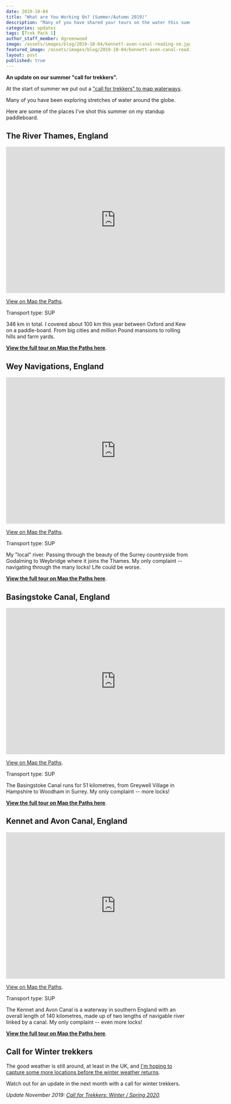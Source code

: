 ```yaml
---
date: 2019-10-04
title: "What are You Working On? (Summer/Autumn 2019)"
description: "Many of you have shared your tours on the water this summer. It's only fair I share mine."
categories: updates
tags: [Trek Pack 1]
author_staff_member: dgreenwood
image: /assets/images/blog/2019-10-04/kennett-avon-canal-reading-sm.jpg
featured_image: /assets/images/blog/2019-10-04/kennett-avon-canal-reading-meta.jpg
layout: post
published: true
---
```


**An update on our summer "call for trekkers".**

At the start of summer we put out a ["call for trekkers" to map waterways](/blog/2019/2019-05-31-call-for-trekkers-summer-autumn).

Many of you have been exploring stretches of water around the globe.

Here are some of the places I've shot this summer on my standup paddleboard.

## The River Thames, England

<iframe width="600" height="400" allowfullscreen style="border-style:none;" src="https://www.trekview.org/trekviewer.htm#panorama=https://www.trekview.org/assets/images/blog/2019-10-04/river-thames.jpeg&amp;autoLoad=true"></iframe>

[View on Map the Paths](https://www.mapthepaths.com/sequence/224a9437-abea-4998-b053-b3a6e7d4c8c2/tour/017fec4a-42f4-4339-b8a9-c1ca8c471509?image_key=ol4UeRtcM2xAXY5qiteVdw&view_mode=original&show_gpx=false).

Transport type: SUP

346 km in total. I covered about 100 km this year between Oxford and Kew on a paddle-board. From big cities and million Pound mansions to rolling hills and farm yards.

[**View the full tour on Map the Paths here**](https://www.mapthepaths.com/tour/017fec4a-42f4-4339-b8a9-c1ca8c471509/detail).

## Wey Navigations, England

<iframe width="600" height="400" allowfullscreen style="border-style:none;" src="https://www.trekview.org/trekviewer.htm#panorama=https://www.trekview.org/assets/images/blog/2019-10-04/river-wey.jpeg&amp;autoLoad=true"></iframe>

[View on Map the Paths](https://www.mapthepaths.com/sequence/b8e1781c-8900-4291-ae7e-ba38c9ff9675/tour/def4c732-60e8-4d86-b0d6-355d07f8edef?image_key=x75lYeHt8eY9i6J4ObFNxQ&view_mode=original&show_gpx=false).

Transport type: SUP

My "local" river. Passing through the beauty of the Surrey countryside from  Godalming to Weybridge where it joins the Thames. My only complaint -- navigating through the many locks! Life could be worse.

[**View the full tour on Map the Paths here**](https://www.mapthepaths.com/tour/def4c732-60e8-4d86-b0d6-355d07f8edef/detail).

## Basingstoke Canal, England

<iframe width="600" height="400" allowfullscreen style="border-style:none;" src="https://www.trekview.org/trekviewer.htm#panorama=https://www.trekview.org/assets/images/blog/2019-10-04/basingstoke-canal.jpeg&amp;autoLoad=true"></iframe>

[View on Map the Paths](https://www.mapthepaths.com/sequence/0c1bfd80-18fa-4d50-9eaa-439c25ec6f44/detail?image_key=juJnzYihz-4Q35NIjvw3bg&view_mode=original&show_gpx=false).

Transport type: SUP

The Basingstoke Canal runs for 51 kilometres, from Greywell Village in Hampshire to Woodham in Surrey. My only complaint -- more locks!

[**View the full tour on Map the Paths here**](https://www.mapthepaths.com/tour/aa6abb27-5390-4433-a981-d793025561dc/detail).

## Kennet and Avon Canal, England

<iframe width="600" height="400" allowfullscreen style="border-style:none;" src="https://www.trekview.org/trekviewer.htm#panorama=https://www.trekview.org/assets/images/blog/2019-10-04/kennet-avon-canal.jpeg&amp;autoLoad=true"></iframe>

[View on Map the Paths](https://www.mapthepaths.com/sequence/c80194ac-29cd-4f90-9cb3-7792a0e75130/tour/27b243c6-5e27-4b57-979f-4169d08bd188?page=1).

Transport type: SUP

The Kennet and Avon Canal is a waterway in southern England with an overall length of 140 kilometres, made up of two lengths of navigable river linked by a canal. My only complaint -- even more locks!

[**View the full tour on Map the Paths here**](https://www.mapthepaths.com/tour/27b243c6-5e27-4b57-979f-4169d08bd188/detail).

## Call for Winter trekkers

The good weather is still around, at least in the UK, and [I'm hoping to capture some more locations before the winter weather returns](/blog/2019/360-degree-view-water-tours).

Watch out for an update in the next month with a call for winter trekkers.

_Update November 2019: [Call for Trekkers: Winter / Spring 2020](/blog/2019/call-for-trekkers-winter-spring)._